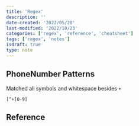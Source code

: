 ```yaml
---
title: 'Regex'
description: ''
date-created: '2022/05/20'
last-modified: '2022/10/23'
categories: ['regex', 'reference', 'cheatsheet']
tags: ['regex', 'notes']
isdraft: true
type: note
---
```


## PhoneNumber Patterns

Matched all symbols and whitespace besides `+`

```regex
[^+[0-9]
```

## Reference
